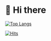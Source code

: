 # 👋 Hi there

<!-- ## Education

-
-
-

## Project

-
-
-

## Skills

<img src="https://img.shields.io/badge/HTML5-E34F26?style=flat-flat&logo=html5&logoColor=white"/> <img src="https://img.shields.io/badge/CSS3-1572B6?style=flat-flat&logo=CSS3&logoColor=white"/> <img src="https://img.shields.io/badge/Sass-CC6699?style=flat-flat&logo=Sass&logoColor=white"/> <img src="https://img.shields.io/badge/Tailwind CSS-06B6D4?style=flat-flat&logo=Tailwind CSS&logoColor=white"/>

<img src="https://img.shields.io/badge/JavaScript-F7DF1E?style=flat-flat&logo=JavaScript&logoColor=black"/> <img src="https://img.shields.io/badge/TypeScript-3178C6?style=flat-flat&logo=TypeScript&logoColor=white"/>

<img src="https://img.shields.io/badge/React-61DAFB?style=flat-flat&logo=React&logoColor=black"/> <img src="https://img.shields.io/badge/Next.js-000000?style=flat-flat&logo=Next.js&logoColor=white"/>

<img src="https://img.shields.io/badge/Node.js-339933?style=flat-flat&logo=Node.js&logoColor=white"/> <img src="https://img.shields.io/badge/Express-000000?style=flat-flat&logo=Express&logoColor=white"/> <img src="https://img.shields.io/badge/NestJS-E0234E?style=flat-flat&logo=NestJS&logoColor=white"/>

<img src="https://img.shields.io/badge/MongoDB-47A248?style=flat-flat&logo=MongoDB&logoColor=white"/> <img src="https://img.shields.io/badge/Supabase-3FCF8E?style=flat&logo=Supabase&logoColor=white"/> <img src="https://img.shields.io/badge/figma-F24E1E?style=flat&logo=figma&logoColor=white"/> <img src="https://img.shields.io/badge/vite-646CFF?style=flat&logo=vite&logoColor=white"/>

<img src="https://img.shields.io/badge/Linux-FCC624?style=flat&logo=Linux&logoColor=black"/> <img src="https://img.shields.io/badge/Ubuntu-E95420?style=flat&logo=Ubuntu&logoColor=white"/>

<img src="https://img.shields.io/badge/Amazon S3-569A31?style=flat&logo=Amazon S3&logoColor=white"/> <img src="https://img.shields.io/badge/Amazon EC2-FF9900?style=flat&logo=Amazon EC2&logoColor=white"/> <img src="https://img.shields.io/badge/Amazon DynamoDB-4053D6?style=flat&logo=Amazon DynamoDB&logoColor=white"/>

--- -->

[![Top Langs](https://github-readme-stats-dusky-chi.vercel.app/api/top-langs/?username=tidyp&title_color=42a5f5&text_color=fff&bg_color=0d1117&border_radius=0.375rem&border_color=30363d&langs_count=10&card_width=350&layout=compact&hide=powershell,Roff,Batchfile,pug,ejs)](https://github.com/anuraghazra/github-readme-stats)

[![Hits](https://hits.seeyoufarm.com/api/count/incr/badge.svg?url=https%3A%2F%2Fgithub.com%2Ftidyp1030%2Fhit-counter&count_bg=%23000000&title_bg=%23000000&icon=github.svg&icon_color=%23FFFFFF&title=hits&edge_flat=true)](https://hits.seeyoufarm.com)
